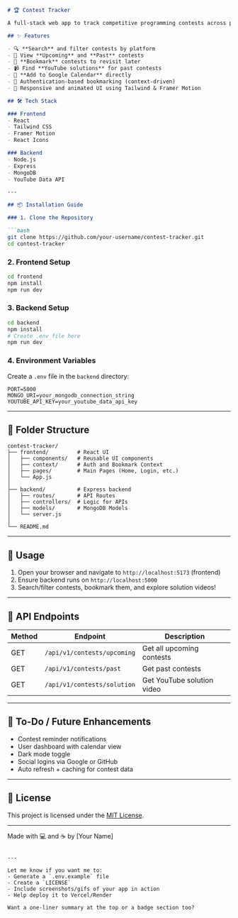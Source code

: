 
```markdown
# 🏆 Contest Tracker

A full-stack web app to track competitive programming contests across platforms like **Codeforces**, **LeetCode**, **CodeChef**, and **AtCoder**. Users can filter, search, bookmark contests, add them to Google Calendar, and even find YouTube solution videos!

## ✨ Features

- 🔍 **Search** and filter contests by platform
- 📅 View **Upcoming** and **Past** contests
- 📌 **Bookmark** contests to revisit later
- 📹 Find **YouTube solutions** for past contests
- 📆 **Add to Google Calendar** directly
- 🔐 Authentication-based bookmarking (context-driven)
- 🎨 Responsive and animated UI using Tailwind & Framer Motion

## 🛠️ Tech Stack

### Frontend
- React
- Tailwind CSS
- Framer Motion
- React Icons

### Backend
- Node.js
- Express
- MongoDB
- YouTube Data API

---

## 📦 Installation Guide

### 1. Clone the Repository

```bash
git clone https://github.com/your-username/contest-tracker.git
cd contest-tracker
```

### 2. Frontend Setup

```bash
cd frontend
npm install
npm run dev
```

### 3. Backend Setup

```bash
cd backend
npm install
# Create .env file here
npm run dev
```

### 4. Environment Variables

Create a `.env` file in the `backend` directory:

```env
PORT=5000
MONGO_URI=your_mongodb_connection_string
YOUTUBE_API_KEY=your_youtube_data_api_key
```

---

## 📁 Folder Structure

```
contest-tracker/
├── frontend/         # React UI
│   ├── components/   # Reusable UI components
│   ├── context/      # Auth and Bookmark Context
│   ├── pages/        # Main Pages (Home, Login, etc.)
│   └── App.js        
│
├── backend/          # Express backend
│   ├── routes/       # API Routes
│   ├── controllers/  # Logic for APIs
│   ├── models/       # MongoDB Models
│   └── server.js
│
└── README.md
```

---

## 🚀 Usage

1. Open your browser and navigate to `http://localhost:5173` (frontend)
2. Ensure backend runs on `http://localhost:5000`
3. Search/filter contests, bookmark them, and explore solution videos!

---

## 📌 API Endpoints

| Method | Endpoint                    | Description                      |
|--------|-----------------------------|----------------------------------|
| GET    | `/api/v1/contests/upcoming`| Get all upcoming contests        |
| GET    | `/api/v1/contests/past`    | Get past contests                |
| GET    | `/api/v1/contests/solution`| Get YouTube solution video       |

---

## 🧩 To-Do / Future Enhancements

- Contest reminder notifications
- User dashboard with calendar view
- Dark mode toggle
- Social logins via Google or GitHub
- Auto refresh + caching for contest data

---

## 📄 License

This project is licensed under the [MIT License](LICENSE).

---

Made with 💻 and ☕ by [Your Name]
```

---

Let me know if you want me to:
- Generate a `.env.example` file
- Create a `LICENSE`
- Include screenshots/gifs of your app in action
- Help deploy it to Vercel/Render

Want a one-liner summary at the top or a badge section too?
